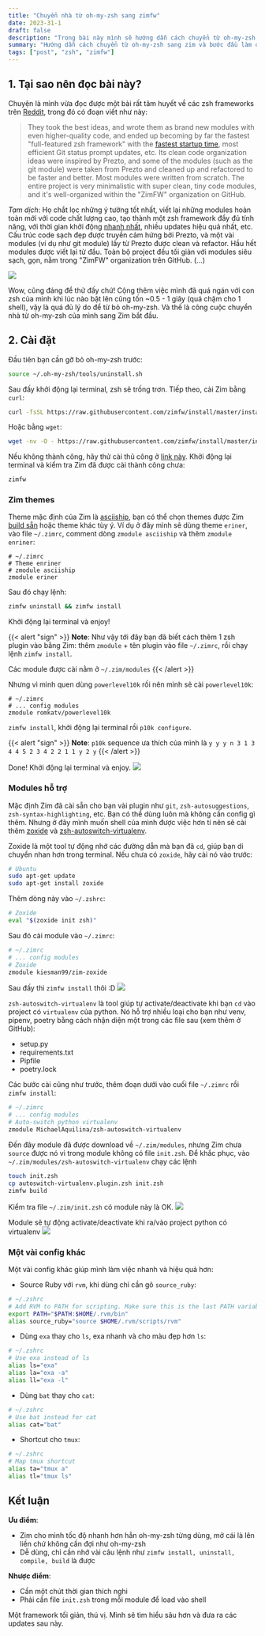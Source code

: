 ```yaml
---
title: "Chuyển nhà từ oh-my-zsh sang zimfw"
date: 2023-31-1
draft: false
description: "Trong bài này mình sẽ hướng dẫn cách chuyển từ oh-my-zsh sang zim và bước đầu làm quen với framework này"
summary: "Hướng dẫn cách chuyển từ oh-my-zsh sang zim và bước đầu làm quen với framework này"
tags: ["post", "zsh", "zimfw"]
---
```


## 1. Tại sao nên đọc bài này?

Chuyện là mình vừa đọc được một bài rất tâm huyết về các zsh frameworks trên [Reddit](https://www.reddit.com/r/linuxadmin/comments/rhg7wx/zsh_frameworks/), trong đó có đoạn viết như này:

> They took the best ideas, and wrote them as brand new modules with even higher-quality code, and ended up becoming by far the fastest "full-featured zsh framework" with the [fastest startup time](https://github.com/zimfw/zimfw/wiki/Speed), most efficient Git status prompt updates, etc.
> Its clean code organization ideas were inspired by Prezto, and some of the modules (such as the git module) were taken from Prezto and cleaned up and refactored to be faster and better.
> Most modules were written from scratch.
> The entire project is very minimalistic with super clean, tiny code modules, and it's well-organized within the "ZimFW" organization on GitHub.

_Tạm dịch_: Họ chắt lọc những ý tưởng tốt nhất, viết lại những modules hoàn toàn mới với code chất lượng cao, tạo thành một zsh framework đầy đủ tính năng, với thời gian khởi động [nhanh nhất](https://github.com/zimfw/zimfw/wiki/Speed), nhiều updates hiệu quả nhất, etc.
Cấu trúc code sạch đẹp được truyền cảm hứng bởi Prezto, và một vài modules (ví dụ như git module) lấy từ Prezto được clean và refactor.
Hầu hết modules được viết lại từ đầu.
Toàn bộ project đều tối giản với modules siêu sạch, gọn, nằm trong "ZimFW" organization trên GitHub. (...)

![](./speed.png)

Wow, cũng đáng để thử đấy chứ!
Cộng thêm việc mình đã quá ngán với con zsh của mình khi lúc nào bật lên cũng tốn ~0.5 - 1 giây (quá chậm cho 1 shell), vậy là quá đủ lý do để từ bỏ oh-my-zsh.
Và thế là công cuộc chuyển nhà từ oh-my-zsh của mình sang Zim bắt đầu.

## 2. Cài đặt

Đầu tiên bạn cần gỡ bỏ oh-my-zsh trước:

```bash
source ~/.oh-my-zsh/tools/uninstall.sh
```

Sau đấy khởi động lại terminal, zsh sẽ trống trơn. Tiếp theo, cài Zim bằng `curl`:

```bash
curl -fsSL https://raw.githubusercontent.com/zimfw/install/master/install.zsh | zsh
```

Hoặc bằng `wget`:

```bash
wget -nv -O - https://raw.githubusercontent.com/zimfw/install/master/install.zsh | zsh
```

Nếu không thành công, hãy thử cài thủ công ở [link này](https://zimfw.sh/docs/install/).
Khởi động lại terminal và kiểm tra Zim đã được cài thành công chưa:

```bash
zimfw
```

### Zim themes

Theme mặc định của Zim là [asciiship](https://github.com/zimfw/asciiship), bạn có thể chọn themes được Zim [build sẵn](https://zimfw.sh/docs/themes/) hoặc theme khác tùy ý.
Ví dụ ở đây mình sẽ dùng theme `eriner`, vào file `~/.zimrc`, comment dòng `zmodule asciiship` và thêm `zmodule enriner`:

```
# ~/.zimrc
# Theme enriner
# zmodule asciiship
zmodule eriner
```

Sau đó chạy lệnh:

```bash
zimfw uninstall && zimfw install
```

Khởi động lại terminal và enjoy!

{{< alert "sign" >}}
**Note**:
Như vậy tới đây bạn đã biết cách thêm 1 zsh plugin vào bằng Zim: thêm `zmodule` + tên plugin vào file `~/.zimrc`, rồi chạy lệnh `zimfw install`.

Các module được cài nằm ở `~/.zim/modules`
{{< /alert >}}

Nhưng vì mình quen dùng `powerlevel10k` rồi nên mình sẽ cài `powerlevel10k`:

```
# ~/.zimrc
# ... config modules
zmodule romkatv/powerlevel10k
```

`zimfw install`, khởi động lại terminal rồi `p10k configure`.

{{< alert "sign" >}}
**Note**:
`p10k` sequence ưa thích của mình là `y y y n 3 1 3 4 4 5 2 3 4 2 2 1 1 y 2 y`
{{< /alert >}}

Done! Khởi động lại terminal và enjoy.
![](./p10k.png)

### Modules hỗ trợ

Mặc định Zim đã cài sẵn cho bạn vài plugin như `git`, `zsh-autosuggestions`, `zsh-syntax-highlighting`, etc.
Bạn có thể dùng luôn mà không cần config gì thêm.
Nhưng ở đây mình muốn shell của mình được việc hơn tí nên sẽ cài thêm [zoxide](https://github.com/ajeetdsouza/zoxide) và [zsh-autoswitch-virtualenv](https://github.com/MichaelAquilina/zsh-autoswitch-virtualenv).

Zoxide là một tool tự động nhớ các đường dẫn mà bạn đã `cd`, giúp bạn di chuyển nhan hơn trong terminal.
Nếu chưa có `zoxide`, hãy cài nó vào trước:

```bash
# Ubuntu
sudo apt-get update
sudo apt-get install zoxide
```

Thêm dòng này vào `~/.zshrc`:

```bash
# Zoxide
eval "$(zoxide init zsh)"
```

Sau đó cài module vào `~/.zimrc`:

```bash
# ~/.zimrc
# ... config modules
# Zoxide
zmodule kiesman99/zim-zoxide
```

Sau đấy thì `zimfw install` thôi :D
![](./zoxide.webp)

`zsh-autoswitch-virtualenv` là tool giúp tự activate/deactivate khi bạn `cd` vào project có `virtualenv` của python.
Nó hỗ trợ nhiều loại cho bạn như venv, pipenv, poetry bằng cách nhận diện một trong các file sau (xem thêm ở GitHub):

- setup.py
- requirements.txt
- Pipfile
- poetry.lock

Các bước cài cũng như trước, thêm đoạn dưới vào cuối file `~/.zimrc` rồi `zimfw install`:

```bash
# ~/.zimrc
# ... config modules
# Auto-switch python virtualenv
zmodule MichaelAquilina/zsh-autoswitch-virtualenv
```

Đến đây module đã được download về `~/.zim/modules`, nhưng Zim chưa `source` được nó vì trong module không có file `init.zsh`.
Để khắc phục, vào `~/.zim/modules/zsh-autoswitch-virtualenv` chạy các lệnh

```bash
touch init.zsh
cp autoswitch-virtualenv.plugin.zsh init.zsh
zimfw build
```

Kiểm tra file `~/.zim/init.zsh` có module này là OK.
![](./initzsh.png)

Module sẽ tự động activate/deactivate khi ra/vào project python có virtualenv
![](./autoswitch.gif)

### Một vài config khác

Một vài config khác giúp mình làm việc nhanh và hiệu quả hơn:

- Source Ruby với `rvm`, khi dùng chỉ cần gõ `source_ruby`:

```bash
# ~/.zshrc
# Add RVM to PATH for scripting. Make sure this is the last PATH variable change.
export PATH="$PATH:$HOME/.rvm/bin"
alias source_ruby="source $HOME/.rvm/scripts/rvm"
```

- Dùng `exa` thay cho `ls`, exa nhanh và cho màu đẹp hơn `ls`:

```bash
# ~/.zshrc
# Use exa instead of ls
alias ls="exa"
alias la="exa -a"
alias ll="exa -l"
```

- Dùng `bat` thay cho `cat`:

```zsh
# ~/.zshrc
# Use bat instead for cat
alias cat="bat"
```

- Shortcut cho `tmux`:

```zsh
# ~/.zshrc
# Map tmux shortcut
alias ta="tmux a"
alias tl="tmux ls"
```

## Kết luận

**Ưu điểm**:

- Zim cho mình tốc độ nhanh hơn hẳn oh-my-zsh từng dùng, mở cái là lên liền chứ không cần đợi như oh-my-zsh
- Dễ dùng, chỉ cần nhớ vài câu lệnh như `zimfw install, uninstall, compile, build` là được

**Nhược điểm**:

- Cần một chút thời gian thích nghi
- Phải cần file `init.zsh` trong mỗi module để load vào shell

Một framework tối giản, thú vị. Mình sẽ tìm hiểu sâu hơn và đưa ra các updates sau này.
